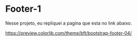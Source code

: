 # Footer-1

Nesse projeto, eu repliquei a pagina que esta no link abaixo.

https://preview.colorlib.com/theme/bft/bootstrap-footer-04/